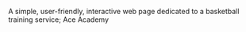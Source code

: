 A simple, user-friendly, interactive web page dedicated to a basketball training service; Ace Academy
